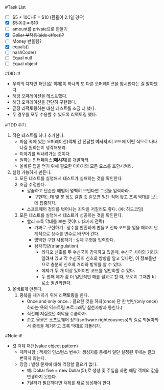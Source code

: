 #Task List
- [ ] $5 + 10CHF = $10 (환율이 2:1일 경우)
- [x] ~~$5 X 2 = $10~~
- [ ] amount를 private으로 만들기
- [x] ~~Dollar 부작용(side effect)?~~
- [ ] Money 반올림?
- [x] ~~equals()~~
- [ ] hashCode()
- [ ] Equal null
- [ ] Equal object

#DID it!
- 우리의 디자인 패턴(값 객체)이 하나의 또 다른 오퍼레이션을 암시한다는 걸 알아챘다.
- 해당 오퍼레이션을 테스트했다.
- 해당 오퍼레이션을 간단히 구현했다.
- 곧장 리팩토링하는 대신 테스트를 조금 더 했다.
- 두 경우를 모두 수용할 수 있도록 리팩토링 했다.

#TDD 주기
1. 작은 테스트를 하나 추가한다.
    - 마음 속에 있는 오퍼레이션(객체 간 전달할 __메시지__)이 코드에 어떤 식으로 나타나길 원하는지 생각해보라.
    - 이야기를 써내려가는 것이다.
    - 원하는 인터페이스(__메시지__)를 개발하라.
    - 올바른 답을 얻기 위해 필요한 이야기의 모든 요소를 포함시켜라.
2. 실행 가능하게 만든다.
    1. 모든 테스트를 실행해서 테스트가 실패하는 것을 확인한다.
    2. 조금 수정한다.
        - 깔끔하고 단순한 해법이 명백히 보인다면 그것을 입력하라.
            - 구현하는데 몇 분 정도 걸릴 것 같으면 일단 적어 놓고 초록 막대를 보는데 집중하자.
        - 소프트웨어 정의를 벗어나는 죄악을 저질러도 좋다. (예: 하드코딩)
    3. 모든 테스트를 실행해서 테스트가 성공하는 것을 확인한다.
        - 빨리 초록 막대를 보는 것이다. (3가지 전략)
            - 가짜로 구현하기 : 상수를 반환하게 만들고 진짜 코드를 얻을 때까지 단계적으로 상수를 변수로 바꾸어 간다.
            - 명백한 구현 사용하기 : 실제 구현을 입력한다.
            - 삼각측량(triangulation)
                - 라디오 신호를 두 수신국이 감지하고 있을때, 수신국 사이의 거리가 알려져 있고 각 수신국이 신호의 방향을 알고 있다면, 이 정보들만으로 충분히 신호의 거리와 방위를 알 수 있다.
                - 예제가 두 개 이상 있어야만 코드를 일반화할 수 있다.
                - 두 번째 예가 좀 더 일반적인 해를 필요로 할 때, 오로지 그때만 비로소 일반화한다. 
3. 올바르게 만든다.
    1. 중복을 제거하기 위해 리팩토링을 한다. 
        - Once and only once. : 필요한 것을 하되(once) 단 한 번만(only once) 하라는 뜻의 익스트림 프로그래밍 실천사항과 통한다.)
        - 직전에 저질렀던 죄악을 수습하자.
        - 좁고 올곧은 소프트웨어 정의(software righteousness)의 길로 되돌아와서 중복을 제거하고 초록 막대로 되돌리자.
   
#Note it!
- 값 객체 패턴(value object pattern)
  - 제약사항 : 객체의 인스턴스 변수가 생성자를 통해서 일단 설정된 후에는 결코 변하지 않는다.
  - 장점 : 별칭 문제에 대해 걱정할 필요가 없다. 
    - 예: Dollar five = new Dollar(5);로 생성 및 주입을 하면 해당 객체의 값을 변경하지 못한다.
    - 7달러가 필요하다면 객체를 새로 생성해야 한다.